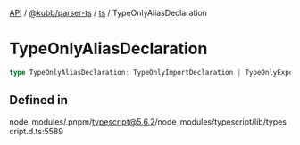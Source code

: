 [API](../../../../../packages.md) / [@kubb/parser-ts](../../../index.md) / [ts](../index.md) / TypeOnlyAliasDeclaration

# TypeOnlyAliasDeclaration

```ts
type TypeOnlyAliasDeclaration: TypeOnlyImportDeclaration | TypeOnlyExportDeclaration;
```

## Defined in

node\_modules/.pnpm/typescript@5.6.2/node\_modules/typescript/lib/typescript.d.ts:5589
